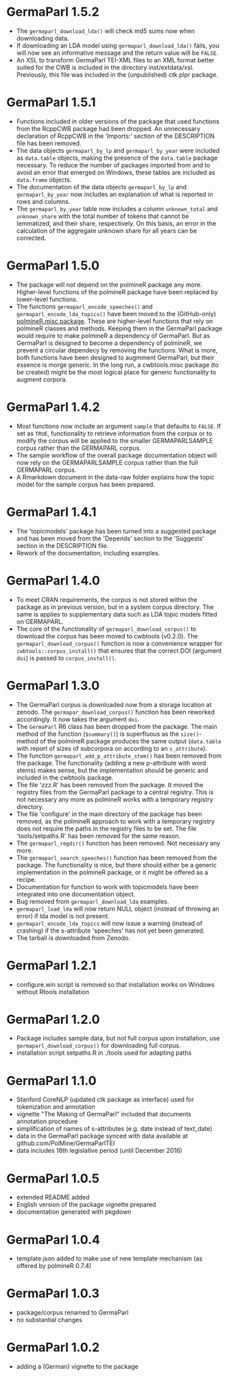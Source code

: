 # GermaParl 1.5.2

- The `germaparl_download_lda()` will check md5 sums now when downloading data.
- If downloading an LDA model using `germaparl_download_lda()` fails, you will now see an informative message and the return value will be `FALSE`.
- An XSL to transform GermaParl TEI-XML files to an XML format better suited for the CWB is included in the directory inst/extdata/xsl. Previously, this file was included in the (unpublished) ctk.plpr package.

# GermaParl 1.5.1

- Functions included in older versions of the package that used functions from the RcppCWB package had been dropped. An unnecessary declaration of RcppCWB in the 'Imports:' section of the DESCRIPTION file has been removed. 
- The data objects `germaparl_by_lp` and `germaparl_by_year` were included as `data.table` objects, making the presence of the `data.table` package necessary. To reduce the number of packages imported from and to avoid an error that emerged on Windows, these tables are included as `data.frame` objects.
- The documentation of the data objects `germaparl_by_lp` and `germaparl_by_year` now includes an explanation of what is reported in rows and columns.
- The `germaparl_by_year` table now includes a column `unknown_total` and `unknown_share` with the total number of tokens that cannot be lemmatized, and their share, respectively. On this basis, an error in the calculation of the aggregate unknown share for all years can be corrected.


# GermaParl 1.5.0

- The package will not depend on the polmineR package any more. Higher-level functions of the polmineR package have been replaced by lower-level functions.
- The functions `germaparl_encode_speeches()` and `germaparl_encode_lda_topics()` have been moved to the (GitHub-only) [polmineR.misc package](https://github.com/PolMine/polmineR.misc). These are higher-level functions that rely on polmineR classes and methods. Keeping them in the GermaParl package would require to make polmineR a dependency of GermaParl. But as GermaParl is designed to become a dependency of polmineR, we prevent a circular dependecy by removing the functions. What is more, both functions have been designed to augmment GermaParl, but their essence is morge generic. In the long run, a cwbtools.misc package (to be created) might be the most logical place for generic functionality to augment corpora.



# GermaParl 1.4.2

- Most functions now include an argument `sample` that defaults to `FALSE`. If set as
  `TRUE`, functionality to retrieve information from the corpus or to modify the corpus
  will be applied to the smaller GERMAPARLSAMPLE corpus rather than the GERMAPARL corpus.
- The sample workflow of the overall package documentation object will now rely on the
  GERMAPARLSAMPLE corpus rather than the full GERMAPARL corpus.
- A Rmarkdown document in the data-raw folder explains how the topic model for the sample
  corpus has been prepared.
  

# GermaParl 1.4.1

- The 'topicmodels' package has been turned into a suggested package and has been
  moved from the 'Depends' section to the 'Suggests' section in the DESCRIPTION 
  file.
- Rework of the documentation, including examples.

# GermaParl 1.4.0

- To meet CRAN requirements, the corpus is not stored within the package as in 
  previous version, but in a system corpus directory. The same is applies to
  supplementary data such as LDA topic models fitted on GERMAPARL.
- The core of the functionality of `germaparl_download_corpus()` to download the 
  corpus has been moved to cwbtools (v0.2.0). The `germaparl_download_corpus()` 
  function is now a convenience wrapper for `cwbtools::corpus_install()` that 
  ensures that the correct DOI (argument `doi`) is passed to `corpus_install()`.


# GermaParl 1.3.0

- The GermaParl corpus is downloaded now from a storage location at zenodo. The 
  `germapar_download_corpus()` function has been reworked accordingly. It now
  takes the argument `doi`.
- The `GermaParl` R6 class has been dropped from the package. The main method of
  the function (`$summary()`) is superfluous as the `size()`-method of the polmineR
  package produces the same output (`data.table` with report of sizes of subcorpora
  on according to an `s_attribute`).
- The function `germaparl_add_p_attribute_stem()` has been removed from the package.
  The functionality (adding a new p-attribute with word stems) makes sense, but the
  implementation should be generic and included in the cwbtools package.
- The file 'zzz.R' has been removed from the package. It moved the registry files 
  from the GermaParl package to a central registry. This is not necessary any more
  as polmineR works with a temporary registry directory.
- The file 'configure' in the main directory of the package has been removed, as the 
  polmineR approach to work with a temporary registry does not require the paths 
  in the registry files to be set. The file 'tools/setpaths.R' has been removed
  for the same reason.
- The `germaparl_regdir()` function has been removed. Not necessary any more.
- The `germaparl_search_speeches()` function has been removed from the package. The
  functionality is nice, but there should either be a generic implementation in the
  polmineR package, or it might be offered as a recipe.
- Documentation for function to work with topicmodels have been integrated into one 
  documentation object.
- Bug removed from `germaparl_download_lda` examples.
- `germaparl_load_lda` will now return NULL object (instead of throwing an error) if
  lda model is not present.
- `germaparl_encode_lda_topics` will now issue a warning (instead of crashing) if the
  s-attribute 'speeches' has not yet been generated.
- The tarball is downloaded from Zenodo.

# GermaParl 1.2.1

- configure.win script is removed so that installation works on Windows without Rtools installation

# GermaParl 1.2.0

- Package includes sample data, but not full corpus upon installation, use `germaparl_download_corpus()` for downloading full corpus.
- installation script setpaths.R in ./tools used for adapting paths

# GermaParl 1.1.0

- Stanford CoreNLP (updated ctk package as interface) used for tokenization and annotation
- vignette "The Making of GermaParl" included that documents annotation procedure
- simplification of names of s-attributes (e.g. date instead of text_date)
- data in the GermaParl package synced with data available at github.com/PolMine/GermaParlTEI
- data includes 18th legislative period (until December 2016)


# GermaParl 1.0.5

- extended README added
- English version of the package vignette prepared
- documentation generated with pkgdown


# GermaParl 1.0.4

- template.json added to make use of new template mechanism (as offered by polmineR 0.7.4)


# GermaParl 1.0.3

- package/corpus renamed to GermaParl
- no substantial changes


# GermaParl 1.0.2

- adding a (German) vignette to the package

